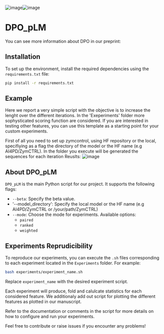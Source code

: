 ![image](https://github.com/user-attachments/assets/b3b0390b-d768-4b3f-97d1-5ad4c24a436d)![image](https://github.com/user-attachments/assets/31a95260-fd0b-4bf5-ac29-55dddc28491b)


# DPO_pLM
You can see more information about DPO in our preprint: 
## Installation

To set up the environment, install the required dependencies using the `requirements.txt` file:

```bash
pip install -r requirements.txt
```
## Example 
Here we report a very simple script with the objective is to increase the lenght over the different iterations. In the 'Exeperiments' folder more sophysticated scoring function are considered. 
If you are interested in testing other features, you can use this template as a starting point for your custom experiments.

First of all you need to set up zymcontrol, using HF repository or the local, specifiying as a flag the directory of the model or the HF name (e.g AI4PD/ZymCTRL). 
In the folder you execute will be generated the sequences for each iteration
Reuslts: ![image](https://github.com/user-attachments/assets/b408b256-0697-45b2-a396-2312f87f1ed8)



## About DPO_pLM

`DPO_pLM` is the main Python script for our project. It supports the following flags:

- `--beta`: Specify the beta value.
- '--model_directory': Specify the local model or the HF name (e.g AI4PD/ZymCTRL or /your/path/ZymCTRL)
- `--mode`: Choose the mode for experiments. Available options:
  - `paired`
  - `ranked`
  - `weighted`

## Experiments Reprudicibility

To reproduce our experiments, you can execute the `.sh` files corresponding to each experiment located in the `Experiments` folder. For example:

```bash
bash experiments/experiment_name.sh
```

Replace `experiment_name` with the desired experiment script.

Each experiment will produce, fold and calulcate statistics for each considered feature. We additionaly add out script for plotting the different features as plotted in our manuscript.


Refer to the documentation or comments in the script for more details on how to configure and run your experiments.

Feel free to contribute or raise issues if you encounter any problems!
